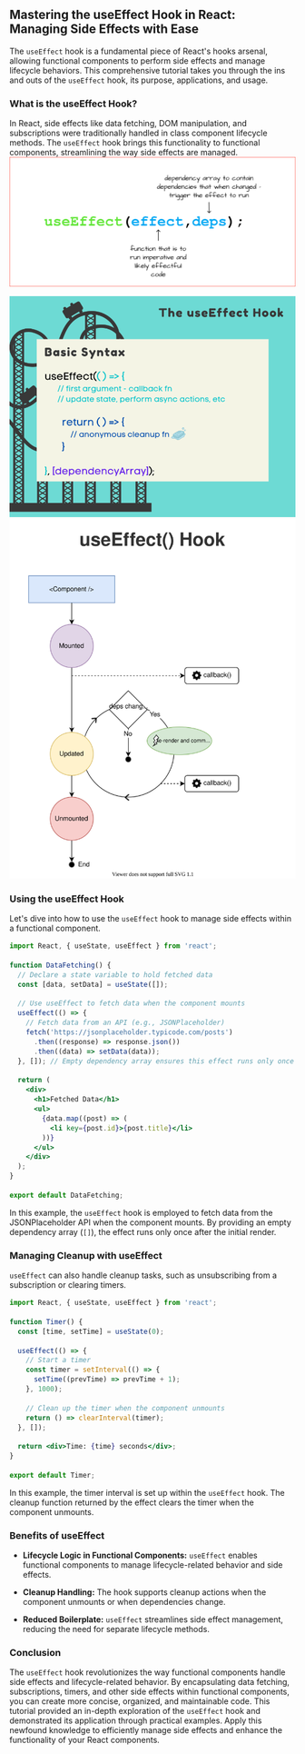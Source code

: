 ## Mastering the useEffect Hook in React: Managing Side Effects with Ease

The `useEffect` hook is a fundamental piece of React's hooks arsenal, allowing functional components to perform side effects and manage lifecycle behaviors. This comprehensive tutorial takes you through the ins and outs of the `useEffect` hook, its purpose, applications, and usage.

### What is the useEffect Hook?

In React, side effects like data fetching, DOM manipulation, and subscriptions were traditionally handled in class component lifecycle methods. The `useEffect` hook brings this functionality to functional components, streamlining the way side effects are managed.
![](../Assets/React/useEffect_hook_description.png)


![](../Assets/React/use-Effect-hook-2.png)
![](../Assets/React/react-useeffect-hook-3.svg)

### Using the useEffect Hook

Let's dive into how to use the `useEffect` hook to manage side effects within a functional component.

```jsx
import React, { useState, useEffect } from 'react';

function DataFetching() {
  // Declare a state variable to hold fetched data
  const [data, setData] = useState([]);

  // Use useEffect to fetch data when the component mounts
  useEffect(() => {
    // Fetch data from an API (e.g., JSONPlaceholder)
    fetch('https://jsonplaceholder.typicode.com/posts')
      .then((response) => response.json())
      .then((data) => setData(data));
  }, []); // Empty dependency array ensures this effect runs only once on mount

  return (
    <div>
      <h1>Fetched Data</h1>
      <ul>
        {data.map((post) => (
          <li key={post.id}>{post.title}</li>
        ))}
      </ul>
    </div>
  );
}

export default DataFetching;
```

In this example, the `useEffect` hook is employed to fetch data from the JSONPlaceholder API when the component mounts. By providing an empty dependency array (`[]`), the effect runs only once after the initial render.

### Managing Cleanup with useEffect

`useEffect` can also handle cleanup tasks, such as unsubscribing from a subscription or clearing timers.

```jsx
import React, { useState, useEffect } from 'react';

function Timer() {
  const [time, setTime] = useState(0);

  useEffect(() => {
    // Start a timer
    const timer = setInterval(() => {
      setTime((prevTime) => prevTime + 1);
    }, 1000);

    // Clean up the timer when the component unmounts
    return () => clearInterval(timer);
  }, []);

  return <div>Time: {time} seconds</div>;
}

export default Timer;
```

In this example, the timer interval is set up within the `useEffect` hook. The cleanup function returned by the effect clears the timer when the component unmounts.

### Benefits of useEffect

- **Lifecycle Logic in Functional Components:** `useEffect` enables functional components to manage lifecycle-related behavior and side effects.

- **Cleanup Handling:** The hook supports cleanup actions when the component unmounts or when dependencies change.

- **Reduced Boilerplate:** `useEffect` streamlines side effect management, reducing the need for separate lifecycle methods.

### Conclusion

The `useEffect` hook revolutionizes the way functional components handle side effects and lifecycle-related behavior. By encapsulating data fetching, subscriptions, timers, and other side effects within functional components, you can create more concise, organized, and maintainable code. This tutorial provided an in-depth exploration of the `useEffect` hook and demonstrated its application through practical examples. Apply this newfound knowledge to efficiently manage side effects and enhance the functionality of your React components.